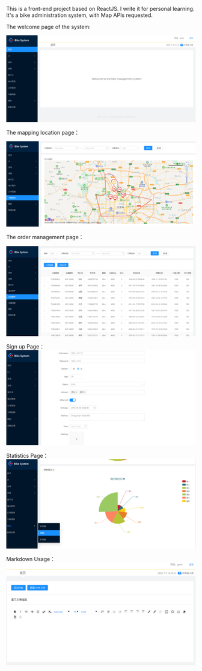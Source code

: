 This is a front-end project based on ReactJS. I write it for personal learning. It's a bike administration system, with Map APIs requested.

The welcome page of the system:

![Alt text](https://github.com/Arella1101/React_BikeManage_System/blob/master/bike_system_project/demo/%E9%A6%96%E9%A1%B5.png)

The mapping location page：

![Alt text](https://github.com/Arella1101/React_BikeManage_System/blob/master/bike_system_project/demo/%E5%9C%B0%E5%9B%BE.png)

The order management page：

![Alt text](https://github.com/Arella1101/React_BikeManage_System/blob/master/bike_system_project/demo/%E8%AE%A2%E5%8D%95%E7%AE%A1%E7%90%86.png)


Sign up Page：
![Alt text](https://github.com/Arella1101/React_BikeManage_System/blob/master/bike_system_project/demo/%E6%B3%A8%E5%86%8C.png)


Statistics Page：
![Alt text](https://github.com/Arella1101/React_BikeManage_System/blob/master/bike_system_project/demo/%E6%9F%B1%E5%BD%A2%E5%9B%BE.png)


Markdown Usage：
![Alt text](https://github.com/Arella1101/React_BikeManage_System/blob/master/bike_system_project/demo/%E5%AF%8C%E6%96%87%E6%9C%AC.png)




